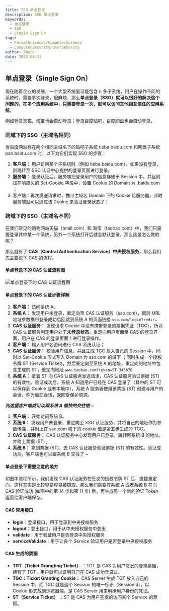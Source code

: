 ```yaml
---
title: SSO 单点登录
description: SSO 单点登录
keywords:
  - 单点登录
  - SSO
  - Single Sign On
tags:
  - FormalSciences/ComputerScience
  - ComputerSecurity/UserSecurity
author: 7Wate
date: 2022-08-31
---
```


## 单点登录（Single Sign On）

现在随着企业的发展，一个大型系统里可能包含 n 多子系统，用户在操作不同的系统时，需要多次登录，很麻烦，那么**单点登录（SSO）**就可以很好的解决这个问题的，在**多个应用系统中，只需要登录一次，就可以访问其他相互信任的应用系统**。

例如登录天猫，淘宝也会自动登录；登录百度贴吧，百度网盘也会自动登录。

### 同域下的 SSO（主域名相同）

当百度网站存在两个相同主域名下的贴吧子系统 tieba.baidu.com 和网盘子系统 pan.baidu.com 时，以下为它们实现 SSO 的步骤：

1. **客户端：** 用户访问某个子系统时（例如 tieba.baidu.com），如果没有登录，则跳转至 SSO 认证中心提供的登录页面进行登录。
2. **服务端：** 登录认证后，服务端把登录用户的信息存储于 Session 中，并且附加在响应头的 Set-Cookie 字段中，设置 Cookie 的 Domain 为 .baidu.com ；
3. 客户端：再次发送请求时，携带主域名 Domain 下的 Cookie 给服务器，此时服务端就可以通过该 Cookie 来验证登录状态了；

### 跨域下的 SSO（主域名不同）

在我们常见的购物网站天猫（tmall.com）和 淘宝（taobao.com）中，我们只需要登录其中某一个系统，另外一个系统打开后就会默认登录，那么这是怎么做的呢？

那么就有了 **CAS（Central Authentication Service）中央授权服务**，那么我们先主要说下 CAS 的流程。

#### 单点登录下的 CAS 认证流程图

![单点登录下的 CAS 认证流程图](https://static.7wate.com/img/2022/08/30/227748c758a02.png)

#### 单点登录下的 CAS 认证步骤详解

1. **客户端：** 访问系统 A。
2. **系统 A：** 发现用户未登录，重定向至 CAS 认证服务（sso.com），同时 URL 地址参数携带登录成功后回跳到系统 A 的页面链接 `sso.com/login?redir…`
3. **CAS 认证服务：** 发现请求 Cookie 中没有携带登录的票据凭证（TGC），所以 CAS 认证服务判定用户处于**未登录状态**，重定向用户页面至 CAS 的登录界面，用户在 CAS 的登录页面上进行登录操作。
4. **客户端：** 输入用户名密码进行 CAS 系统认证；
5. **CAS 认证服务：** 校验用户信息，并且生成 TGC 放入自己的 Session 中，同时以 Set-Cookie 形式写入 Domain 为 sso.com 的域下 ；同时生成一个授权令牌 ST (Service Ticket)，然后重定向至系统 A 的地址，重定向的地址中包含生成的 ST，重定向地址 `www.taobao.com?token=ST-345678`
6. **系统 A：** 拿着 ST 向 CAS 认证服务发送请求，CAS 认证服务验证票据 (ST) 的有效性。验证成功后，系统 A 知道用户已经在 CAS 登录了（其中的 ST 可以保存到 Cookie 或者本地中），系统 A 服务器使用该票据 (ST) 创建与用户的会话，称为局部会话，返回受保护资源。

***到这里客户端就可以跟系统 A 愉快的交往啦 ~***

1. **客户端：** 开始访问系统 B。
2. **系统 B：** 发现用户未登录，重定向至 SSO 认证服务，并将自己的地址作为参数传递，并附上在 sso.com 域下的 cookie 值是第五步生成的 TGC。
3. **CAS 认证服务：** CAS 认证服务中心发现用户已登录，跳转回系统 B 的地址，并附上票据 (ST) ;
4. **系统 B：** 拿到票据 (ST)，去 CAS 认证服务验证票据 (ST) 的有效性。验证成功后，客户端也可以跟系统 B 交往了 ~

#### 单点登录下需要注意的地方

如图中流程所示，我们发现 CAS 认证服务在签发的授权令牌 ST 后，直接重定向，这样其实是比较容易容易被窃取，那么我们需要在系统 A 或者系统 B 在向 CAS 验证成功 (如图中的第 14 步和第 11 步) 后，再生成另一个新的验证 Token 返回给客户端保存。

#### CAS 常用接口

- **login**：登录接口，用于登录到中央授权服务
- **logout**：登出接口，用于从中央授权服务中登出
- **validate**：用于验证用户是否登录中央授权服务
- **serviceValidate**：用于让各个 Service 验证用户是否登录中央授权服务

#### CAS 生成的票据

- **TGT（Ticket Grangting Ticket）** ：TGT 是 CAS 为用户签发的登录票据，拥有了 TGT，用户就可以证明自己在 CAS 成功登录过。
- **TGC：Ticket Granting Cookie：** CAS Server 生成 TGT 放入自己的 Session 中，而 TGC 就是这个 Session 的唯一标识（SessionId），以 Cookie 形式放到浏览器端，是 CAS Server 用来明确用户身份的凭证。
- **ST（Service Ticket）** ：ST 是 CAS 为用户签发的访问某个 Service 的票据。
